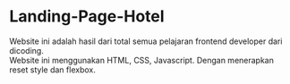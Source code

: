 # Landing-Page-Hotel

Website ini adalah hasil dari total semua pelajaran frontend developer dari dicoding.<br>
Website ini menggunakan HTML, CSS, Javascript. Dengan menerapkan reset style dan flexbox.
